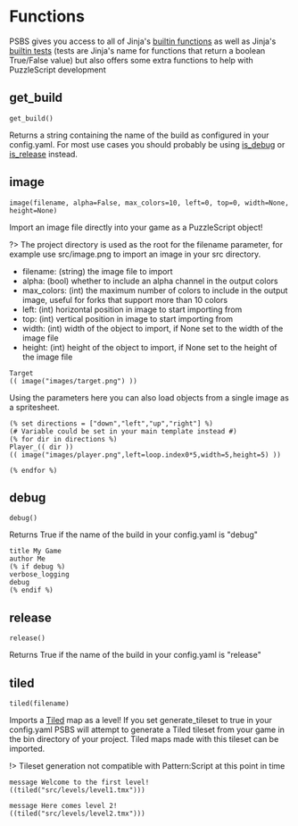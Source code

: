 # Functions

PSBS gives you access to all of Jinja's [builtin functions](https://jinja.palletsprojects.com/en/3.1.x/templates/#builtin-globals) as well as Jinja's [builtin tests](https://jinja.palletsprojects.com/en/3.1.x/templates/#builtin-tests) (tests are Jinja's name for functions that return a boolean True/False value) but also offers some extra functions to help with PuzzleScript development

## get_build

`get_build()`

Returns a string containing the name of the build as configured in your config.yaml.  For most use cases you should probably be using [is_debug](templates/functions#is_debug) or [is_release](templates/functions#is_release) instead.

## image

`image(filename, alpha=False, max_colors=10, left=0, top=0, width=None, height=None)`

Import an image file directly into your game as a PuzzleScript object!

?> The project directory is used as the root for the filename parameter, for example use src/image.png to import an image in your src directory.

- filename: (string) the image file to import
- alpha: (bool) whether to include an alpha channel in the output colors
- max_colors: (int) the maximum number of colors to include in the output image, useful for forks that support more than 10 colors
- left: (int) horizontal position in image to start importing from
- top: (int) vertical position in image to start importing from
- width: (int) width of the object to import, if None set to the width of the image file
- height: (int) height of the object to import, if None set to the height of the image file
```psbs
Target
(( image("images/target.png") ))
```

Using the parameters here you can also load objects from a single image as a spritesheet.
```psbs
(% set directions = ["down","left","up","right"] %)
(# Variable could be set in your main template instead #)
(% for dir in directions %)
Player_(( dir ))
(( image("images/player.png",left=loop.index0*5,width=5,height=5) ))

(% endfor %)
```
## debug

`debug()`

Returns True if the name of the build in your config.yaml is "debug"

```psbs
title My Game
author Me
(% if debug %)
verbose_logging
debug
(% endif %)
```

## release

`release()`

Returns True if the name of the build in your config.yaml is "release"

## tiled

`tiled(filename)`

Imports a [Tiled](https://www.mapeditor.org) map as a level!  If you set generate_tileset to true in your config.yaml PSBS will attempt to generate a Tiled tileset from your game in the bin directory of your project.  Tiled maps made with this tileset can be imported.

!> Tileset generation not compatible with Pattern:Script at this point in time

```psbs
message Welcome to the first level!
((tiled("src/levels/level1.tmx")))

message Here comes level 2!
((tiled("src/levels/level2.tmx")))
```
